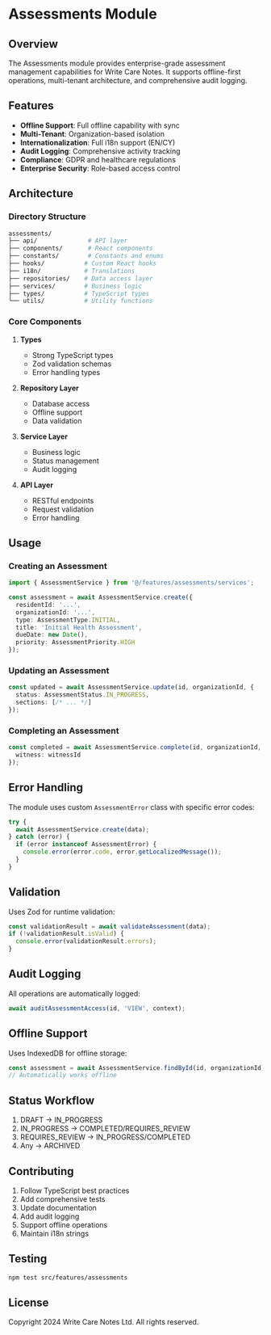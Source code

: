 # Assessments Module

## Overview

The Assessments module provides enterprise-grade assessment management capabilities for Write Care Notes. It supports offline-first operations, multi-tenant architecture, and comprehensive audit logging.

## Features

- **Offline Support**: Full offline capability with sync
- **Multi-Tenant**: Organization-based isolation
- **Internationalization**: Full i18n support (EN/CY)
- **Audit Logging**: Comprehensive activity tracking
- **Compliance**: GDPR and healthcare regulations
- **Enterprise Security**: Role-based access control

## Architecture

### Directory Structure

```bash
assessments/
├── api/              # API layer
├── components/       # React components
├── constants/        # Constants and enums
├── hooks/           # Custom React hooks
├── i18n/            # Translations
├── repositories/    # Data access layer
├── services/        # Business logic
├── types/           # TypeScript types
└── utils/           # Utility functions
```

### Core Components

1. **Types**
   - Strong TypeScript types
   - Zod validation schemas
   - Error handling types

2. **Repository Layer**
   - Database access
   - Offline support
   - Data validation

3. **Service Layer**
   - Business logic
   - Status management
   - Audit logging

4. **API Layer**
   - RESTful endpoints
   - Request validation
   - Error handling

## Usage

### Creating an Assessment

```typescript
import { AssessmentService } from '@/features/assessments/services';

const assessment = await AssessmentService.create({
  residentId: '...',
  organizationId: '...',
  type: AssessmentType.INITIAL,
  title: 'Initial Health Assessment',
  dueDate: new Date(),
  priority: AssessmentPriority.HIGH
});
```

### Updating an Assessment

```typescript
const updated = await AssessmentService.update(id, organizationId, {
  status: AssessmentStatus.IN_PROGRESS,
  sections: [/* ... */]
});
```

### Completing an Assessment

```typescript
const completed = await AssessmentService.complete(id, organizationId, {
  witness: witnessId
});
```

## Error Handling

The module uses custom `AssessmentError` class with specific error codes:

```typescript
try {
  await AssessmentService.create(data);
} catch (error) {
  if (error instanceof AssessmentError) {
    console.error(error.code, error.getLocalizedMessage());
  }
}
```

## Validation

Uses Zod for runtime validation:

```typescript
const validationResult = await validateAssessment(data);
if (!validationResult.isValid) {
  console.error(validationResult.errors);
}
```

## Audit Logging

All operations are automatically logged:

```typescript
await auditAssessmentAccess(id, 'VIEW', context);
```

## Offline Support

Uses IndexedDB for offline storage:

```typescript
const assessment = await AssessmentService.findById(id, organizationId);
// Automatically works offline
```

## Status Workflow

1. DRAFT → IN_PROGRESS
2. IN_PROGRESS → COMPLETED/REQUIRES_REVIEW
3. REQUIRES_REVIEW → IN_PROGRESS/COMPLETED
4. Any → ARCHIVED

## Contributing

1. Follow TypeScript best practices
2. Add comprehensive tests
3. Update documentation
4. Add audit logging
5. Support offline operations
6. Maintain i18n strings

## Testing

```bash
npm test src/features/assessments
```

## License

Copyright 2024 Write Care Notes Ltd. All rights reserved.
